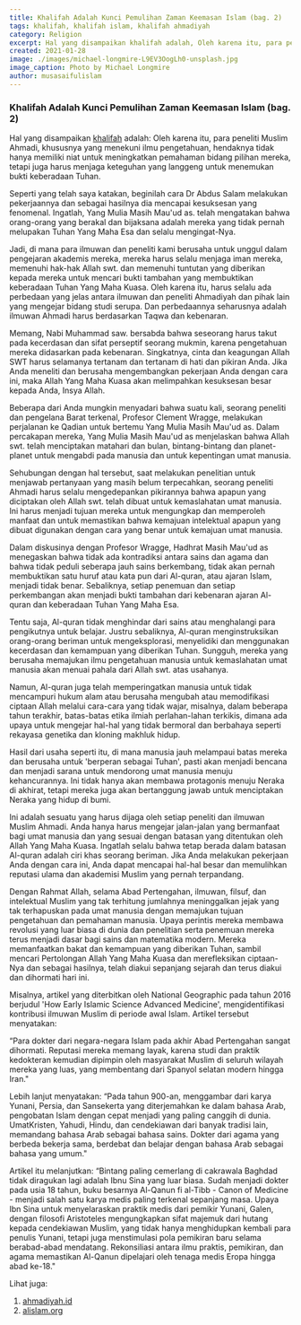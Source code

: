 ```yaml
---
title: Khalifah Adalah Kunci Pemulihan Zaman Keemasan Islam (bag. 2)
tags: khalifah, khalifah islam, khalifah ahmadiyah
category: Religion
excerpt: Hal yang disampaikan khalifah adalah, Oleh karena itu, para peneliti Muslim Ahmadi, khususnya yang menekuni ilmu pengetahuan, hendaknya tidak hanya memiliki niat untuk meningkatkan pemahaman bidang pilihan mereka, tetapi juga harus menjaga keteguhan yang langgeng untuk menemukan bukti keberadaan Tuhan.
created: 2021-01-28
image: ./images/michael-longmire-L9EV3OogLh0-unsplash.jpg
image_caption: Photo by Michael Longmire
author: musasaifulislam
---
```


### Khalifah Adalah Kunci Pemulihan Zaman Keemasan Islam (bag. 2)
Hal yang disampaikan [khalifah](/post/khalifah) adalah:
Oleh karena itu, para peneliti Muslim Ahmadi, khususnya yang menekuni ilmu pengetahuan, hendaknya tidak hanya memiliki niat untuk meningkatkan pemahaman bidang pilihan mereka, tetapi juga harus menjaga keteguhan yang langgeng untuk menemukan bukti keberadaan Tuhan.

Seperti yang telah saya katakan, beginilah cara Dr Abdus Salam melakukan pekerjaannya dan sebagai hasilnya dia mencapai kesuksesan yang fenomenal. Ingatlah, Yang Mulia Masih Mau'ud as. telah mengatakan bahwa orang-orang yang berakal dan bijaksana adalah mereka yang tidak pernah melupakan Tuhan Yang Maha Esa dan selalu mengingat-Nya.

Jadi, di mana para ilmuwan dan peneliti kami berusaha untuk unggul dalam pengejaran akademis mereka, mereka harus selalu menjaga iman mereka, memenuhi hak-hak Allah swt. dan memenuhi tuntutan yang diberikan kepada mereka untuk mencari bukti tambahan yang membuktikan keberadaan Tuhan Yang Maha Kuasa. Oleh karena itu, harus selalu ada perbedaan yang jelas antara ilmuwan dan peneliti Ahmadiyah dan pihak lain yang mengejar bidang studi serupa. Dan perbedaannya seharusnya adalah ilmuwan Ahmadi harus berdasarkan Taqwa dan kebenaran.

Memang, Nabi Muhammad saw. bersabda bahwa seseorang harus takut pada kecerdasan dan sifat perseptif seorang mukmin, karena pengetahuan mereka didasarkan pada kebenaran. Singkatnya, cinta dan keagungan Allah SWT harus selamanya tertanam dan tertanam di hati dan pikiran Anda. Jika Anda meneliti dan berusaha mengembangkan pekerjaan Anda dengan cara ini, maka Allah Yang Maha Kuasa akan melimpahkan kesuksesan besar kepada Anda, Insya Allah.

Beberapa dari Anda mungkin menyadari bahwa suatu kali, seorang peneliti dan pengelana Barat terkenal, Profesor Clement Wragge, melakukan perjalanan ke Qadian untuk bertemu Yang Mulia Masih Mau'ud as. Dalam percakapan mereka, Yang Mulia Masih Mau'ud as menjelaskan bahwa Allah swt. telah menciptakan matahari dan bulan, bintang-bintang dan planet-planet untuk mengabdi pada manusia dan untuk kepentingan umat manusia.

Sehubungan dengan hal tersebut, saat melakukan penelitian untuk menjawab pertanyaan yang masih belum terpecahkan, seorang peneliti Ahmadi harus selalu mengedepankan pikirannya bahwa apapun yang diciptakan oleh Allah swt. telah dibuat untuk kemaslahatan umat manusia. Ini harus menjadi tujuan mereka untuk mengungkap dan memperoleh manfaat dan untuk memastikan bahwa kemajuan intelektual apapun yang dibuat digunakan dengan cara yang benar untuk kemajuan umat manusia.

Dalam diskusinya dengan Profesor Wragge, Hadhrat Masih Mau'ud as  menegaskan bahwa tidak ada kontradiksi antara sains dan agama dan bahwa tidak peduli seberapa jauh sains berkembang, tidak akan pernah membuktikan satu huruf atau kata pun dari Al-quran, atau ajaran Islam, menjadi tidak benar. Sebaliknya, setiap penemuan dan setiap perkembangan akan menjadi bukti tambahan dari kebenaran ajaran Al-quran dan keberadaan Tuhan Yang Maha Esa.

Tentu saja, Al-quran tidak menghindar dari sains atau menghalangi para pengikutnya untuk belajar. Justru sebaliknya, Al-quran menginstruksikan orang-orang beriman untuk mengeksplorasi, menyelidiki dan menggunakan kecerdasan dan kemampuan yang diberikan Tuhan. Sungguh, mereka yang berusaha memajukan ilmu pengetahuan manusia untuk kemaslahatan umat manusia akan menuai pahala dari Allah swt. atas usahanya.

Namun, Al-quran juga telah memperingatkan manusia untuk tidak mencampuri hukum alam atau berusaha mengubah atau memodifikasi ciptaan Allah melalui cara-cara yang tidak wajar, misalnya, dalam beberapa tahun terakhir, batas-batas etika ilmiah perlahan-lahan terkikis, dimana ada upaya untuk mengejar hal-hal yang tidak bermoral dan berbahaya seperti rekayasa genetika dan kloning makhluk hidup.

Hasil dari usaha seperti itu, di mana manusia jauh melampaui batas mereka dan berusaha untuk 'berperan sebagai Tuhan', pasti akan menjadi bencana dan menjadi sarana untuk mendorong umat manusia menuju kehancurannya. Ini tidak hanya akan membawa protagonis menuju Neraka di akhirat, tetapi mereka juga akan bertanggung jawab untuk menciptakan Neraka yang hidup di bumi.

Ini adalah sesuatu yang harus dijaga oleh setiap peneliti dan ilmuwan Muslim Ahmadi. Anda hanya harus mengejar jalan-jalan yang bermanfaat bagi umat manusia dan yang sesuai dengan batasan yang ditentukan oleh Allah Yang Maha Kuasa. Ingatlah selalu bahwa tetap berada dalam batasan Al-quran adalah ciri khas seorang beriman. Jika Anda melakukan pekerjaan Anda dengan cara ini, Anda dapat mencapai hal-hal besar dan memulihkan reputasi ulama dan akademisi Muslim yang pernah terpandang.

Dengan Rahmat Allah, selama Abad Pertengahan, ilmuwan, filsuf, dan intelektual Muslim yang tak terhitung jumlahnya meninggalkan jejak yang tak terhapuskan pada umat manusia dengan memajukan tujuan pengetahuan dan pemahaman manusia. Upaya perintis mereka membawa revolusi yang luar biasa di dunia dan penelitian serta penemuan mereka terus menjadi dasar bagi sains dan matematika modern. Mereka memanfaatkan bakat dan kemampuan yang diberikan Tuhan, sambil mencari Pertolongan Allah Yang Maha Kuasa dan merefleksikan ciptaan-Nya dan sebagai hasilnya, telah diakui sepanjang sejarah dan terus diakui dan dihormati hari ini.

Misalnya, artikel yang diterbitkan oleh National Geographic pada tahun 2016 berjudul 'How Early Islamic Science Advanced Medicine', mengidentifikasi kontribusi ilmuwan Muslim di periode awal Islam. Artikel tersebut menyatakan:

“Para dokter dari negara-negara Islam pada akhir Abad Pertengahan sangat dihormati. Reputasi mereka memang layak, karena studi dan praktik kedokteran kemudian dipimpin oleh masyarakat Muslim di seluruh wilayah mereka yang luas, yang membentang dari Spanyol selatan modern hingga Iran."

Lebih lanjut menyatakan:
“Pada tahun 900-an, menggambar dari karya Yunani, Persia, dan Sansekerta yang diterjemahkan ke dalam bahasa Arab, pengobatan Islam dengan cepat menjadi yang paling canggih di dunia. Umat ​​Kristen, Yahudi, Hindu, dan cendekiawan dari banyak tradisi lain, memandang bahasa Arab sebagai bahasa sains. Dokter dari agama yang berbeda bekerja sama, berdebat dan belajar dengan bahasa Arab sebagai bahasa yang umum."

Artikel itu melanjutkan:
“Bintang paling cemerlang di cakrawala Baghdad tidak diragukan lagi adalah Ibnu Sina yang luar biasa. Sudah menjadi dokter pada usia 18 tahun, buku besarnya Al-Qanun fi al-Tibb -  Canon of Medicine - menjadi salah satu karya medis paling terkenal sepanjang masa. Upaya Ibn Sina untuk menyelaraskan praktik medis dari pemikir Yunani, Galen, dengan filosofi Aristoteles mengungkapkan sifat majemuk dari hutang kepada cendekiawan Muslim, yang tidak hanya menghidupkan kembali para penulis Yunani, tetapi juga menstimulasi pola pemikiran baru selama berabad-abad mendatang. Rekonsiliasi antara ilmu praktis, pemikiran, dan agama memastikan Al-Qanun dipelajari oleh tenaga medis Eropa hingga abad ke-18."

Lihat juga:
1. [ahmadiyah.id](https://ahmadiyah.id) 
2. [alislam.org](https://alislam.org) 